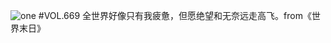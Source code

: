 ![one](http://image.wufazhuce.com/Fgf6UmCg8A1ZV9l5FvEX7qRL2BXx)
#VOL.669
全世界好像只有我疲惫，但愿绝望和无奈远走高飞。from《世界末日》